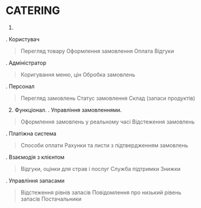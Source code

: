 # CATERING
1.
. Користувач
> Перегляд товару
> Оформлення замовлення
> Оплата
> Відгуки

. Адміністратор
> Коригування меню, цін
> Обробка замовлень

. Персонал
> Перегляд замовлень
> Статус замовлення
> Склад (запаси продуктів)

2. Функціонал.
. Управління замовленнями.
> Оформлення замовлень у реальному часі
> Відстеження замовлень

. Платіжна система
> Способи оплати
> Рахунки та листи з підтвердженням замовлень

. Взаємодія з клієнтом
> Відгуки, оцінки для страв і послуг
> Служба підтримки
> Знижки

. Управління запасами
> Відстеження рівнів запасів
> Повідомлення про низький рівень запасів
> Постачальники
